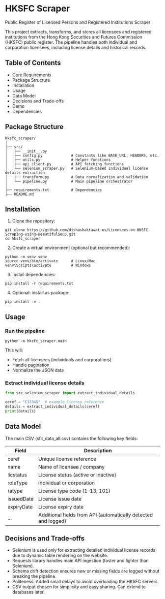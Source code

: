 # HKSFC Scraper

Public Register of Licensed Persons and Registered Institutions Scraper

This project extracts, transforms, and stores all licensees and registered institutions from the Hong Kong Securities and Futures Commission (HKSFC) public register. The pipeline handles both individual and corporation licensees, including license details and historical records.

## Table of Contents

* Core Requirements
* Package Structure
* Installation
* Usage
* Data Model
* Decisions and Trade-offs
* Demo
* Dependencies

## Package Structure

```
hksfc_scraper/
│
├── src/
│   ├── __init__.py
│   ├── config.py             # Constants like BASE_URL, HEADERS, etc.
│   ├── utils.py              # Helper functions
│   ├── api_client.py         # API fetching functions
│   ├── selenium_scraper.py   # Selenium-based individual license details extraction
│   ├── transform.py          # Data normalization and validation
│   └── pipeline.py           # Main pipeline orchestrator
│
├── requirements.txt          # Dependencies
├── README.md
```

## Installation

1. Clone the repository:

```
git clone https://github.com/dishashaktawat-ns/Licensees-on-HKSFC-Scraping-using-BeautifulSoup.git
cd hksfc_scraper
```

2. Create a virtual environment (optional but recommended):

```
python -m venv venv
source venv/bin/activate      # Linux/Mac
venv\Scripts\activate         # Windows
```

3. Install dependencies:

```
pip install -r requirements.txt
```

4. Optional: install as package:

```
pip install -e .
```

## Usage

### Run the pipeline

```
python -m hksfc_scraper.main
```

This will:

* Fetch all licensees (individuals and corporations)
* Handle pagination
* Normalize the JSON data

### Extract individual license details

```python
from src.selenium_scraper import extract_individual_details

ceref = "C12345"  # example license reference
details = extract_individual_details(ceref)
print(details)
```

## Data Model

The main CSV (sfc\_data\_all.csv) contains the following key fields:

| Field      | Description                                                    |
| ---------- | -------------------------------------------------------------- |
| ceref      | Unique license reference                                       |
| name       | Name of licensee / company                                     |
| licstatus  | License status (active or inactive)                            |
| roleType   | individual or corporation                                      |
| ratype     | License type code (1–13, 101)                                  |
| issuedDate | License issue date                                             |
| expiryDate | License expiry date                                            |
| …          | Additional fields from API (automatically detected and logged) |

## Decisions and Trade-offs

* Selenium is used only for extracting detailed individual license records due to dynamic table rendering on the website.
* Requests library handles main API ingestion (faster and lighter than Selenium).
* Schema drift detection ensures new or missing fields are logged without breaking the pipeline.
* Politeness: Added small delays to avoid overloading the HKSFC servers.
* CSV output chosen for simplicity and easy sharing. Can extend to databases later.

